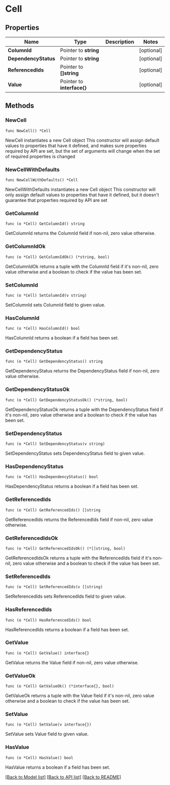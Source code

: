 # Cell

## Properties

Name | Type | Description | Notes
------------ | ------------- | ------------- | -------------
**ColumnId** | Pointer to **string** |  | [optional] 
**DependencyStatus** | Pointer to **string** |  | [optional] 
**ReferencedIds** | Pointer to **[]string** |  | [optional] 
**Value** | Pointer to **interface{}** |  | [optional] 

## Methods

### NewCell

`func NewCell() *Cell`

NewCell instantiates a new Cell object
This constructor will assign default values to properties that have it defined,
and makes sure properties required by API are set, but the set of arguments
will change when the set of required properties is changed

### NewCellWithDefaults

`func NewCellWithDefaults() *Cell`

NewCellWithDefaults instantiates a new Cell object
This constructor will only assign default values to properties that have it defined,
but it doesn't guarantee that properties required by API are set

### GetColumnId

`func (o *Cell) GetColumnId() string`

GetColumnId returns the ColumnId field if non-nil, zero value otherwise.

### GetColumnIdOk

`func (o *Cell) GetColumnIdOk() (*string, bool)`

GetColumnIdOk returns a tuple with the ColumnId field if it's non-nil, zero value otherwise
and a boolean to check if the value has been set.

### SetColumnId

`func (o *Cell) SetColumnId(v string)`

SetColumnId sets ColumnId field to given value.

### HasColumnId

`func (o *Cell) HasColumnId() bool`

HasColumnId returns a boolean if a field has been set.

### GetDependencyStatus

`func (o *Cell) GetDependencyStatus() string`

GetDependencyStatus returns the DependencyStatus field if non-nil, zero value otherwise.

### GetDependencyStatusOk

`func (o *Cell) GetDependencyStatusOk() (*string, bool)`

GetDependencyStatusOk returns a tuple with the DependencyStatus field if it's non-nil, zero value otherwise
and a boolean to check if the value has been set.

### SetDependencyStatus

`func (o *Cell) SetDependencyStatus(v string)`

SetDependencyStatus sets DependencyStatus field to given value.

### HasDependencyStatus

`func (o *Cell) HasDependencyStatus() bool`

HasDependencyStatus returns a boolean if a field has been set.

### GetReferencedIds

`func (o *Cell) GetReferencedIds() []string`

GetReferencedIds returns the ReferencedIds field if non-nil, zero value otherwise.

### GetReferencedIdsOk

`func (o *Cell) GetReferencedIdsOk() (*[]string, bool)`

GetReferencedIdsOk returns a tuple with the ReferencedIds field if it's non-nil, zero value otherwise
and a boolean to check if the value has been set.

### SetReferencedIds

`func (o *Cell) SetReferencedIds(v []string)`

SetReferencedIds sets ReferencedIds field to given value.

### HasReferencedIds

`func (o *Cell) HasReferencedIds() bool`

HasReferencedIds returns a boolean if a field has been set.

### GetValue

`func (o *Cell) GetValue() interface{}`

GetValue returns the Value field if non-nil, zero value otherwise.

### GetValueOk

`func (o *Cell) GetValueOk() (*interface{}, bool)`

GetValueOk returns a tuple with the Value field if it's non-nil, zero value otherwise
and a boolean to check if the value has been set.

### SetValue

`func (o *Cell) SetValue(v interface{})`

SetValue sets Value field to given value.

### HasValue

`func (o *Cell) HasValue() bool`

HasValue returns a boolean if a field has been set.


[[Back to Model list]](../README.md#documentation-for-models) [[Back to API list]](../README.md#documentation-for-api-endpoints) [[Back to README]](../README.md)


